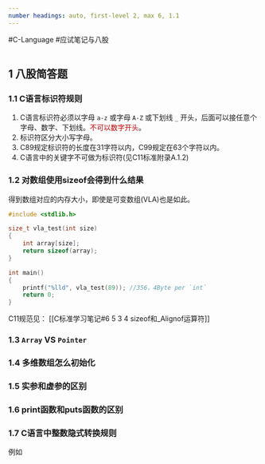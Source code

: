 ```yaml
---
number headings: auto, first-level 2, max 6, 1.1
---
```

#C-Language #应试笔记与八股
```toc

```

## 1 八股简答题


### 1.1 C语言标识符规则

1. C语言标识符必须以字母 `a-z` 或字母 `A-Z` 或下划线 `_` 开头，后面可以接任意个字母、数字、下划线。<font color="#c00000">不可以数字开头</font>。
2. 标识符区分大小写字母。
3. C89规定标识符的长度在31字符以内，C99规定在63个字符以内。
4. C语言中的关键字不可做为标识符(见C11标准附录A.1.2)

### 1.2 对数组使用sizeof会得到什么结果

得到数组对应的内存大小，即使是可变数组(VLA)也是如此。
```C
#include <stdlib.h>

size_t vla_test(int size)
{
	int array[size];
	return sizeof(array);
}

int main()
{
    printf("%lld", vla_test(89)); //356，4Byte per `int`
    return 0;
}
```

C11规范见：
	[[C标准学习笔记#6 5 3 4 sizeof和_Alignof运算符]]

### 1.3 `Array` VS `Pointer`



### 1.4 多维数组怎么初始化


### 1.5 实参和虚参的区别


### 1.6 print函数和puts函数的区别


### 1.7 C语言中整数隐式转换规则

例如





